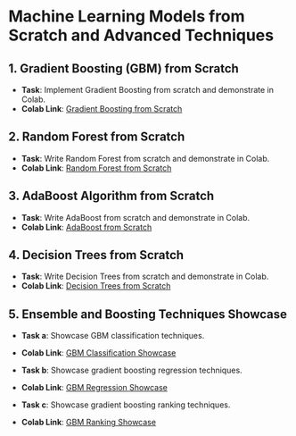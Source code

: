 
# Machine Learning Models from Scratch and Advanced Techniques

## 1. Gradient Boosting (GBM) from Scratch
- **Task**: Implement Gradient Boosting from scratch and demonstrate in Colab.
- **Colab Link**: [Gradient Boosting from Scratch](https://docs.google.com/presentation/d/19j3wC-8_cz41CIm88F6kOFU8ys7zVcRfaBw6SImAeWc/edit#slide=id.ga2af525914_0_6955)

## 2. Random Forest from Scratch
- **Task**: Write Random Forest from scratch and demonstrate in Colab.
- **Colab Link**: [Random Forest from Scratch](https://github.com/veb-101/Machine-Learning-Algorithms/blob/master/Random%20Forest/random_forest.ipynb)

## 3. AdaBoost Algorithm from Scratch
- **Task**: Write AdaBoost from scratch and demonstrate in Colab.
- **Colab Link**: [AdaBoost from Scratch](https://github.com/veb-101/Machine-Learning-Algorithms/tree/master/Boosting%20-%20AdaBoost)

## 4. Decision Trees from Scratch
- **Task**: Write Decision Trees from scratch and demonstrate in Colab.
- **Colab Link**: [Decision Trees from Scratch](https://github.com/veb-101/Machine-Learning-Algorithms/tree/master/Decision%20Trees)

## 5. Ensemble and Boosting Techniques Showcase
- **Task a**: Showcase GBM classification techniques.
- **Colab Link**: [GBM Classification Showcase](https://docs.google.com/presentation/d/19j3wC-8_cz41CIm88F6kOFU8ys7zVcRfaBw6SImAeWc/edit#slide=id.ga2af525914_0_5665)

- **Task b**: Showcase gradient boosting regression techniques.
- **Colab Link**: [GBM Regression Showcase](https://docs.google.com/presentation/d/19j3wC-8_cz41CIm88F6kOFU8ys7zVcRfaBw6SImAeWc/edit#slide=id.ga2af525914_0_5665)

- **Task c**: Showcase gradient boosting ranking techniques.
- **Colab Link**: [GBM Ranking Showcase](https://docs.google.com/presentation/d/19j3wC-8_cz41CIm88F6kOFU8ys7zVcRfaBw6SImAeWc/edit#slide=id.ga2af525914_0_5665)

